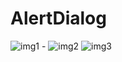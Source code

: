 # AlertDialog

![img1](https://www.linkpicture.com/q/Screenshot_1691014577_324x576.png) - ![img2](https://www.linkpicture.com/q/Screenshot_1691014580_324x576.png) 
![img3](https://www.linkpicture.com/q/Screenshot_1691014583_324x576.png)
